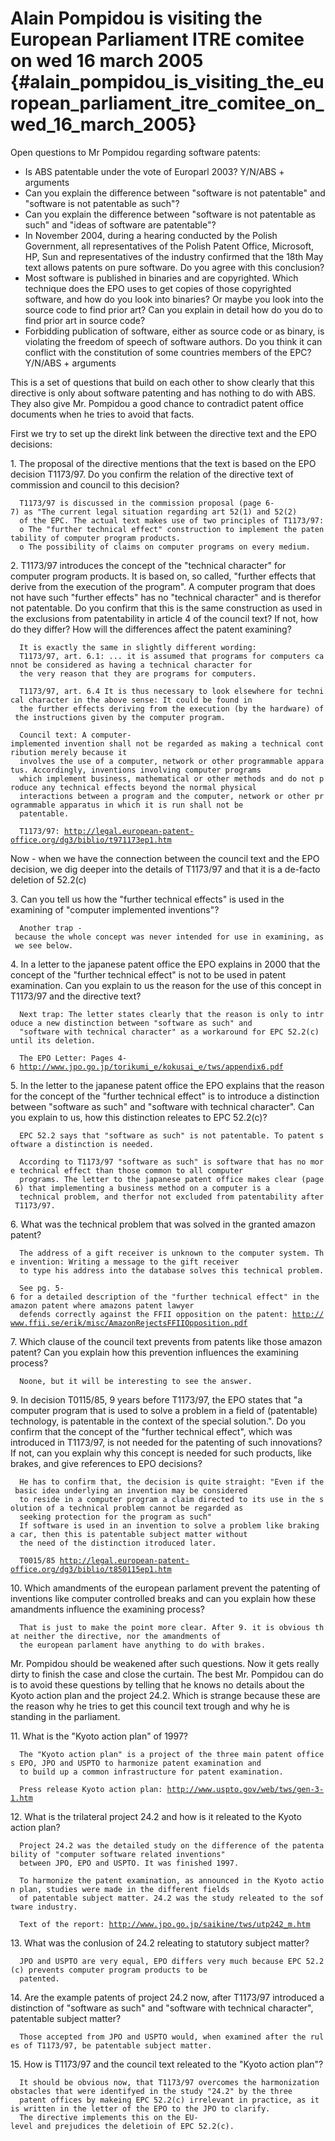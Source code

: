 # Alain Pompidou is visiting the European Parliament ITRE comitee on wed 16 march 2005 {#alain_pompidou_is_visiting_the_european_parliament_itre_comitee_on_wed_16_march_2005}

Open questions to Mr Pompidou regarding software patents:

-   Is ABS patentable under the vote of Europarl 2003? Y/N/ABS +
    arguments
-   Can you explain the difference between \"software is not
    patentable\" and \"software is not patentable as such\"?
-   Can you explain the difference between \"software is not patentable
    as such\" and \"ideas of software are patentable\"?
-   In November 2004, during a hearing conducted by the Polish
    Government, all representatives of the Polish Patent Office,
    Microsoft, HP, Sun and representatives of the industry confirmed
    that the 18th May text allows patents on pure software. Do you agree
    with this conclusion?
-   Most software is published in binaries and are copyrighted. Which
    technique does the EPO uses to get copies of those copyrighted
    software, and how do you look into binaries? Or maybe you look into
    the source code to find prior art? Can you explain in detail how do
    you do to find prior art in source code?
-   Forbidding publication of software, either as source code or as
    binary, is violating the freedom of speech of software authors. Do
    you think it can conflict with the constitution of some countries
    members of the EPC? Y/N/ABS + arguments

This is a set of questions that build on each other to show clearly that
this directive is only about software patenting and has nothing to do
with ABS. They also give Mr. Pompidou a good chance to contradict patent
office documents when he tries to avoid that facts.

First we try to set up the direkt link between the directive text and
the EPO decisions:

1\. The proposal of the directive mentions that the text is based on the
EPO decision T1173/97. Do you confirm the relation of the directive text
of commission and council to this decision?

`  T1173/97 is discussed in the commission proposal (page 6-7) as "The current legal situation regarding art 52(1) and 52(2)`\
`  of the EPC. The actual text makes use of two principles of T1173/97:`\
`  o The "further technical effect" construction to implement the patentability of computer program products.`\
`  o The possibility of claims on computer programs on every medium.`

2\. T1173/97 introduces the concept of the \"technical character\" for
computer program products. It is based on, so called, \"further effects
that derive from the execution of the program\". A computer program that
does not have such \"further effects\" has no \"technical character\"
and is therefor not patentable. Do you confirm that this is the same
construction as used in the exclusions from patentability in article 4
of the council text? If not, how do they differ? How will the
differences affect the patent examining?

`  It is exactly the same in slightly different wording:`\
`  T1173/97, art. 6.1: ... it is assumed that programs for computers cannot be considered as having a technical character for`\
`  the very reason that they are programs for computers.`

`  T1173/97, art. 6.4 It is thus necessary to look elsewhere for technical character in the above sense: It could be found in`\
`  the further effects deriving from the execution (by the hardware) of the instructions given by the computer program.`

`  Council text: A computer-implemented invention shall not be regarded as making a technical contribution merely because it`\
`  involves the use of a computer, network or other programmable apparatus. Accordingly, inventions involving computer programs`\
`  which implement business, mathematical or other methods and do not produce any technical effects beyond the normal physical`\
`  interactions between a program and the computer, network or other programmable apparatus in which it is run shall not be`\
`  patentable.`

`  T1173/97: `[`http://legal.european-patent-office.org/dg3/biblio/t971173ep1.htm`](http://legal.european-patent-office.org/dg3/biblio/t971173ep1.htm)

Now - when we have the connection between the council text and the EPO
decision, we dig deeper into the details of T1173/97 and that it is a
de-facto deletion of 52.2(c)

3\. Can you tell us how the \"further technical effects\" is used in the
examining of \"computer implemented inventions\"?

`  Another trap - because the whole concept was never intended for use in examining, as we see below.`

4\. In a letter to the japanese patent office the EPO explains in 2000
that the concept of the \"further technical effect\" is not to be used
in patent examination. Can you explain to us the reason for the use of
this concept in T1173/97 and the directive text?

`  Next trap: The letter states clearly that the reason is only to introduce a new distinction between "software as such" and`\
`  "software with technical character" as a workaround for EPC 52.2(c) until its deletion.`

`  The EPO Letter: Pages 4-6 `[`http://www.jpo.go.jp/torikumi_e/kokusai_e/tws/appendix6.pdf`](http://www.jpo.go.jp/torikumi_e/kokusai_e/tws/appendix6.pdf)

5\. In the letter to the japanese patent office the EPO explains that
the reason for the concept of the \"further technical effect\" is to
introduce a distinction between \"software as such\" and \"software with
technical character\". Can you explain to us, how this distinction
releates to EPC 52.2(c)?

`  EPC 52.2 says that "software as such" is not patentable. To patent software a distinction is needed.`

`  According to T1173/97 "software as such" is software that has no more technical effect than those common to all computer`\
`  programs. The letter to the japanese patent office makes clear (page 6) that implementing a business method on a computer is a`\
`  technical problem, and therfor not excluded from patentability after T1173/97.`

6\. What was the technical problem that was solved in the granted amazon
patent?

`  The address of a gift receiver is unknown to the computer system. The invention: Writing a message to the gift receiver`\
`  to type his address into the database solves this technical problem.`

`  See pg. 5-6 for a detailed description of the "further technical effect" in the amazon patent where amazons patent lawyer`\
`  defends correctly against the FFII opposition on the patent: `[`http://www.ffii.se/erik/misc/AmazonRejectsFFIIOpposition.pdf`](http://www.ffii.se/erik/misc/AmazonRejectsFFIIOpposition.pdf)

7\. Which clause of the council text prevents from patents like those
amazon patent? Can you explain how this prevention influences the
examining process?

`  Noone, but it will be interesting to see the answer.`

9\. In decision T0115/85, 9 years before T1173/97, the EPO states that
\"a computer program that is used to solve a problem in a field of
(patentable) technology, is patentable in the context of the special
solution.\". Do you confirm that the concept of the \"further technical
effect\", which was introduced in T1173/97, is not needed for the
patenting of such innovations? If not, can you explain why this concept
is needed for such products, like brakes, and give references to EPO
decisions?

`  He has to confirm that, the decision is quite straight: "Even if the basic idea underlying an invention may be considered`\
`  to reside in a computer program a claim directed to its use in the solution of a technical problem cannot be regarded as`\
`  seeking protection for the program as such"`\
`  If software is used in an invention to solve a problem like braking a car, then this is patentable subject matter without`\
`  the need of the distinction itroduced later.`

`  T0015/85 `[`http://legal.european-patent-office.org/dg3/biblio/t850115ep1.htm`](http://legal.european-patent-office.org/dg3/biblio/t850115ep1.htm)

10\. Which amandments of the european parlament prevent the patenting of
inventions like computer controlled breaks and can you explain how these
amandments influence the examining process?

`  That is just to make the point more clear. After 9. it is obvious that neither the directive, nor the amandments of`\
`  the european parlament have anything to do with brakes.`

Mr. Pompidou should be weakened after such questions. Now it gets really
dirty to finish the case and close the curtain. The best Mr. Pompidou
can do is to avoid these questions by telling that he knows no details
about the Kyoto action plan and the project 24.2. Which is strange
because these are the reason why he tries to get this council text
trough and why he is standing in the parliament.

11\. What is the \"Kyoto action plan\" of 1997?

`  The "Kyoto action plan" is a project of the three main patent offices EPO, JPO and USPTO to harmonize patent examination and`\
`  to build up a common infrastructure for patent examination.`

`  Press release Kyoto action plan: `[`http://www.uspto.gov/web/tws/gen-3-1.htm`](http://www.uspto.gov/web/tws/gen-3-1.htm)

12\. What is the trilateral project 24.2 and how is it releated to the
Kyoto action plan?

`  Project 24.2 was the detailed study on the difference of the patentability of "computer software related inventions"`\
`  between JPO, EPO and USPTO. It was finished 1997.`

`  To harmonize the patent examination, as announced in the Kyoto action plan, studies were made in the different fields`\
`  of patentable subject matter. 24.2 was the study releated to the software industry.`

`  Text of the report: `[`http://www.jpo.go.jp/saikine/tws/utp242_m.htm`](http://www.jpo.go.jp/saikine/tws/utp242_m.htm)

13\. What was the conlusion of 24.2 releating to statutory subject
matter?

`  JPO and USPTO are very equal, EPO differs very much because EPC 52.2(c) prevents computer program products to be`\
`  patented.`

14\. Are the example patents of project 24.2 now, after T1173/97
introduced a distinction of \"software as such\" and \"software with
technical character\", patentable subject matter?

`  Those accepted from JPO and USPTO would, when examined after the rules of T1173/97, be patentable subject matter.`

15\. How is T1173/97 and the council text releated to the \"Kyoto action
plan\"?

`  It should be obvious now, that T1173/97 overcomes the harmonization obstacles that were identifyed in the study "24.2" by the three`\
`  patent offices by makeing EPC 52.2(c) irrelevant in practice, as it is written in the letter of the EPO to the JPO to clarify.`\
`  The directive implements this on the EU-level and prejudices the deletioin of EPC 52.2(c).`\
`  `
